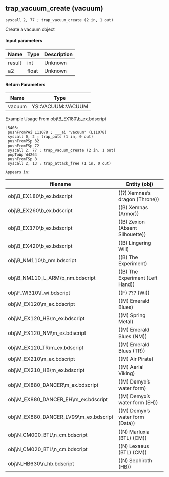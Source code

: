 ## trap_vacuum_create (vacuum)

`syscall 2, 77 ; trap_vacuum_create (2 in, 1 out)`

Create a vacuum object

#### Input parameters
| Name | Type | Description
|------|------|------------
| result   | int   | Unknown
| a2   | float   | Unknown


#### Return Parameters
| Name | Type
|------|-----
| vacuum   | YS::VACUUM::VACUUM   
Example Usage From obj\B_EX180\b_ex.bdscript
```plaintext
L5403:
 pushFromPAi L11078 ; ___ai 'vacuum' (L11078)
 syscall 0, 2 ; trap_puts (1 in, 0 out)
 pushFromPSp 32
 pushFromFSp 72
 syscall 2, 77 ; trap_vacuum_create (2 in, 1 out)
 popToWp W4264
 pushFromFSp 8
 syscall 2, 13 ; trap_attack_free (1 in, 0 out)
```





	Appears in:
| filename | Entity (obj)
|----------|-------------
| obj\B_EX180\b_ex.bdscript       | ((?) Xemnas’s dragon (Throne))          
| obj\B_EX260\b_ex.bdscript       | ((B) Xemnas (Armor))          
| obj\B_EX370\b_ex.bdscript       | ((B) Zexion (Absent Silhouette))          
| obj\B_EX420\b_ex.bdscript       | ((B) Lingering Will)          
| obj\B_NM110\b_nm.bdscript       | ((B) The Experiment)          
| obj\B_NM110_L_ARM\b_nm.bdscript       | ((B) The Experiment (Left Hand))          
| obj\F_WI310\f_wi.bdscript       | ((F) ??? (WI))          
| obj\M_EX120\m_ex.bdscript       | ((M) Emerald Blues)          
| obj\M_EX120_HB\m_ex.bdscript       | ((M) Spring Metal)          
| obj\M_EX120_NM\m_ex.bdscript       | ((M) Emerald Blues (NM))          
| obj\M_EX120_TR\m_ex.bdscript       | ((M) Emerald Blues (TR))          
| obj\M_EX210\m_ex.bdscript       | ((M) Air Pirate)          
| obj\M_EX210_HB\m_ex.bdscript       | ((M) Aerial Viking)          
| obj\M_EX880_DANCER\m_ex.bdscript       | ((M) Demyx’s water form)          
| obj\M_EX880_DANCER_EH\m_ex.bdscript       | ((M) Demyx’s water form (EH))          
| obj\M_EX880_DANCER_LV99\m_ex.bdscript       | ((M) Demyx’s water form (Data))          
| obj\N_CM000_BTL\n_cm.bdscript       | ((N) Marluxia (BTL) (CM))          
| obj\N_CM020_BTL\n_cm.bdscript       | ((N) Lexaeus (BTL) (CM))          
| obj\N_HB630\n_hb.bdscript       | ((N) Sephiroth (HB))          



